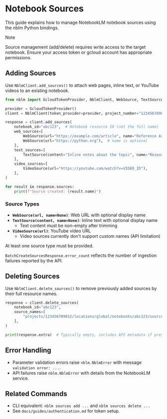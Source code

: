 # Notebook Sources

This guide explains how to manage NotebookLM notebook sources using the nblm Python bindings.

> [!NOTE]
> Source management (add/delete) requires write access to the target notebook. Ensure your access token or gcloud account has appropriate permissions.

## Adding Sources

Use `NblmClient.add_sources()` to attach web pages, inline text, or YouTube videos to an existing notebook.

```python
from nblm import GcloudTokenProvider, NblmClient, WebSource, TextSource, VideoSource

provider = GcloudTokenProvider()
client = NblmClient(token_provider=provider, project_number="123456789012")

response = client.add_sources(
    notebook_id="abc123",  # Notebook resource ID (not the full name)
    web_sources=[
        WebSource(url="https://example.com/article", name="Reference Article"),
        WebSource(url="https://python.org"),  # name is optional
    ],
    text_sources=[
        TextSource(content="Inline notes about the topic", name="Research Notes"),
    ],
    video_sources=[
        VideoSource(url="https://youtube.com/watch?v=VIDEO_ID"),
    ],
)

for result in response.sources:
    print(f"Source created: {result.name}")
```

### Source Types

- **`WebSource(url, name=None)`**: Web URL with optional display name
- **`TextSource(content, name=None)`**: Inline text with optional display name
  - Text content must be non-empty after trimming
- **`VideoSource(url)`**: YouTube video URL
  - Video sources currently don't support custom names (API limitation)

At least one source type must be provided.

`BatchCreateSourcesResponse.error_count` reflects the number of ingestion failures reported by the API.

## Deleting Sources

Use `NblmClient.delete_sources()` to remove previously added sources by their full resource names.

```python
response = client.delete_sources(
    notebook_id="abc123",
    source_names=[
        "projects/123456789012/locations/global/notebooks/abc123/sources/source-1",
    ],
)

print(response.extra)  # Typically empty, includes API metadata if present
```

## Error Handling

- Parameter validation errors raise `nblm.NblmError` with message `validation error: ...`.
- API failures raise `nblm.NblmError` with details from the NotebookLM service.

## Related Commands

- CLI equivalent: `nblm sources add ...` and `nblm sources delete ...`
- See `docs/guides/authentication.md` for token setup.
